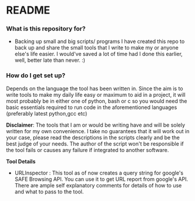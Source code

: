 # README #


### What is this repository for? ###

* Backing up small and big scripts/ programs
I have created this repo to back up and share the small tools that I write to make my or anyone else's life easier. I would've saved a lot of time had I done this earlier, well, better late than never. :) 


### How do I get set up? ###

Depends on the language the tool has been written in. Since the aim is to write tools to make my daily life easy or maximum to aid in a project, it will most probably be in either one of python, bash or c so you would need the basic essentials required to run code in the aforementioned languages (preferably latest python,gcc etc)

__Disclaimer__: The tools that I am or would be writing have and will be solely written for my own convenience. I take no guarantees that it will work out in your case, please read the descriptions in the scripts clearly and be the best judge of your needs. The author of the script won't be responsible if the tool fails or causes any failure if integrated to another software.

**Tool Details**

- URLInspector : This tool as of now creates a query string for google's SAFE Browsing API. You can use it to get URL report from google's API. There are ample self explanatory comments for details of how to use and what to pass to the tool. 
